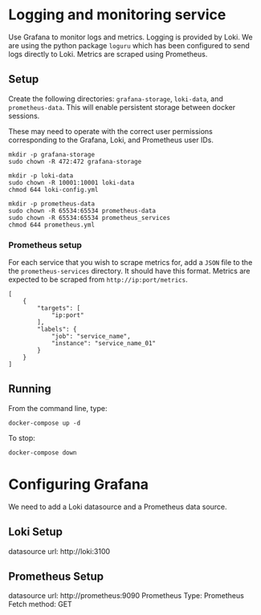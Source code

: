 # Logging and monitoring service  
Use Grafana to monitor logs and metrics. Logging is provided by Loki. We are using the python package `loguru` which has been configured to send logs directly to Loki. Metrics are scraped using Prometheus. 

## Setup
Create the following directories: `grafana-storage`, `loki-data`, and `prometheus-data`. This will enable persistent storage between docker sessions.

These may need to operate with the correct user permissions corresponding to the Grafana, Loki, and Prometheus user IDs.

```
mkdir -p grafana-storage
sudo chown -R 472:472 grafana-storage
```

```
mkdir -p loki-data
sudo chown -R 10001:10001 loki-data
chmod 644 loki-config.yml
```

```
mkdir -p prometheus-data
sudo chown -R 65534:65534 prometheus-data
sudo chown -R 65534:65534 prometheus_services
chmod 644 prometheus.yml
```


### Prometheus setup
For each service that you wish to scrape metrics for, add a `JSON` file to the the `prometheus-services` directory. It should have this format. Metrics are expected to be scraped from `http://ip:port/metrics`.

```
[
    {
        "targets": [
            "ip:port"
        ],
        "labels": {
            "job": "service_name",
            "instance": "service_name_01"
        }
    }
]
```


## Running
From the command line, type:

```
docker-compose up -d
```

To stop:
```
docker-compose down
```

# Configuring Grafana  
We need to add a Loki datasource and a Prometheus data source.

## Loki Setup  
datasource url: http://loki:3100 

## Prometheus Setup  
datasource url: http://prometheus:9090
Prometheus Type: Prometheus
Fetch method: GET